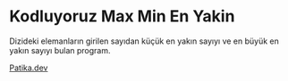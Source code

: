 # Kodluyoruz Max Min En Yakin

Dizideki elemanların girilen sayıdan küçük en yakın sayıyı ve en büyük en yakın sayıyı bulan program.

[Patika.dev](https://www.patika.dev/tr)
